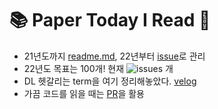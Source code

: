 # 📚 Paper Today I Read 📓
- 21년도까지 [readme.md](https://github.com/long8v/PTIR/blob/main/2021.md), 22년부터 [issue](https://github.com/long8v/PTIR/issues)로 관리
- 22년도 목표는 100개! 현재  <img alt="issues" src="https://img.shields.io/github/issues/long8v/PTIR?color=0088ff"> 개
- DL 헷갈리는 term을 여기 정리해놓았다. [velog](https://velog.io/@long8v/DL-%EC%9A%A9%EC%96%B4-%EC%A0%95%EB%A6%AC)
- 가끔 코드를 읽을 때는 [PR](https://github.com/long8v/PTIR/pulls)을 활용
